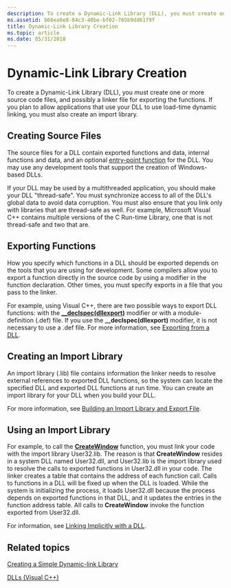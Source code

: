 ```yaml
---
description: To create a Dynamic-Link Library (DLL), you must create one or more source code files, and possibly a linker file for exporting the functions.
ms.assetid: b66ea0e8-84c3-40be-bf02-765b9dd61f9f
title: Dynamic-Link Library Creation
ms.topic: article
ms.date: 05/31/2018
---
```


# Dynamic-Link Library Creation

To create a Dynamic-Link Library (DLL), you must create one or more source code files, and possibly a linker file for exporting the functions. If you plan to allow applications that use your DLL to use load-time dynamic linking, you must also create an import library.

## Creating Source Files

The source files for a DLL contain exported functions and data, internal functions and data, and an optional [entry-point function](dynamic-link-library-entry-point-function.md) for the DLL. You may use any development tools that support the creation of Windows-based DLLs.

If your DLL may be used by a multithreaded application, you should make your DLL "thread-safe". You must synchronize access to all of the DLL's global data to avoid data corruption. You must also ensure that you link only with libraries that are thread-safe as well. For example, Microsoft Visual C++ contains multiple versions of the C Run-time Library, one that is not thread-safe and two that are.

## Exporting Functions

How you specify which functions in a DLL should be exported depends on the tools that you are using for development. Some compilers allow you to export a function directly in the source code by using a modifier in the function declaration. Other times, you must specify exports in a file that you pass to the linker.

For example, using Visual C++, there are two possible ways to export DLL functions: with the [**\_\_declspec(dllexport)**](https://msdn.microsoft.com/library/3y1sfaz2(v=VS.71).aspx) modifier or with a module-definition (.def) file. If you use the **\_\_declspec(dllexport)** modifier, it is not necessary to use a .def file. For more information, see [Exporting from a DLL](/cpp/build/exporting-from-a-dll).

## Creating an Import Library

An import library (.lib) file contains information the linker needs to resolve external references to exported DLL functions, so the system can locate the specified DLL and exported DLL functions at run time. You can create an import library for your DLL when you build your DLL.

For more information, see [Building an Import Library and Export File](/cpp/build/reference/building-an-import-library-and-export-file).

## Using an Import Library

For example, to call the [**CreateWindow**](/windows/win32/api/winuser/nf-winuser-createwindowa) function, you must link your code with the import library User32.lib. The reason is that **CreateWindow** resides in a system DLL named User32.dll, and User32.lib is the import library used to resolve the calls to exported functions in User32.dll in your code. The linker creates a table that contains the address of each function call. Calls to functions in a DLL will be fixed up when the DLL is loaded. While the system is initializing the process, it loads User32.dll because the process depends on exported functions in that DLL, and it updates the entries in the function address table. All calls to **CreateWindow** invoke the function exported from User32.dll.

For information, see [Linking Implicitly with a DLL](/previous-versions/d14wsce5(v=vs.140)).

## Related topics

<dl> <dt>

[Creating a Simple Dynamic-link Library](creating-a-simple-dynamic-link-library.md)
</dt> <dt>

[DLLs (Visual C++)](/cpp/build/dlls-in-visual-cpp)
</dt> </dl>

 

 
